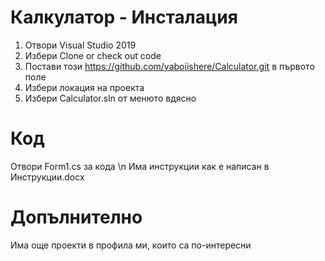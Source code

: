 # Калкулатор - Инсталация
1. Отвори Visual Studio 2019
2. Избери Clone or check out code
3. Постави този https://github.com/yaboiishere/Calculator.git в първото поле
4. Избери локация на проекта
5. Избери Calculator.sln от менюто вдясно

# Код
Отвори Form1.cs за кода \n
Има инструкции как е написан в Инструкции.docx

# Допълнително
Има още проекти в профила ми, които са по-интересни
